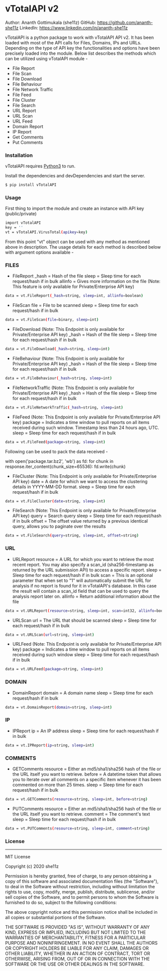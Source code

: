# vTotalAPI v2
Author: Ananth Gottimukala (she11z)
GitHub: https://github.com/ananth-she11z
LinkedIn: https://www.linkedin.com/in/ananth-she11z

vTotalAPI is a python package to work with vTotalAPI API v2. It has been loaded with most of the API calls for Files, Domains, IPs and URLs. Depending on the type of API key the functionalities and options have been precisely loaded into the module. Below list describes the methods which can be utilized using vTotalAPI module -

  - File Report
  - File Scan
  - File Download
  - File Behaviour
  - File Network Traffic
  - File Feed
  - File Cluster
  - File Search
  - URL Report
  - URL Scan
  - URL Feed
  - Domain Report
  - IP Report
  - Get Comments
  - Put Comments

### Installation

vTotalAPI requires [Python3](https://www.python.org/downloads/) to run.

Install the dependencies and devDependencies and start the server.

```sh
$ pip install vTotalAPI
```
### Usage

First thing to import the module and create an instance with API key (public/private)
```sh
import vTotalAPI
key = ''
vt = vTotalAPI.VirusTotal(apikey=key)
```

From this point "vt" object can be used with any method as mentioned above in description. The usage details for each method is described below with argument options available -

### FILES
- FileReport
_hash = Hash of the file
sleep = Sleep time for each request/hash if in bulk
allinfo = Gives more information on the file (Note: This feature is only available for Private/Enterprise API key)
```sh
data = vt.FileReport(_hash=string, sleep=int, allinfo=boolean)
```

- FileScan
file = File to be scanned
sleep = Sleep time for each request/hash if in bulk
```sh
data = vt.FileScan(file=binary, sleep=int)
```

- FileDownload (Note: This Endpoint is only available for Private/Enterprise API key)
_hash = Hash of the file
sleep = Sleep time for each request/hash if in bulk
```sh
data = vt.FileDownload(_hash=string, sleep=int)
```

- FileBehaviour (Note: This Endpoint is only available for Private/Enterprise API key)
_hash = Hash of the file
sleep = Sleep time for each request/hash if in bulk
```sh
data = vt.FileBehaviour(_hash=string, sleep=int)
```

- FileNetworkTraffic (Note: This Endpoint is only available for Private/Enterprise API key)
_hash = Hash of the file
sleep = Sleep time for each request/hash if in bulk
```sh
data = vt.FileNetworkTraffic(_hash=string, sleep=int)
```

- FileFeed (Note: This Endpoint is only available for Private/Enterprise API key)
package = Indicates a time window to pull reports on all items received during such window. Timestamp less than 24 hours ago, UTC.
sleep = Sleep time for each request/hash if in bulk
```sh
data = vt.FileFeed(package=string, sleep=int)
```
Following can be used to pack the data received -

with open('package.tar.bz2', 'wb') as fd:
  for chunk in response.iter_content(chunk_size=65536):
    fd.write(chunk)

- FileCluster (Note: This Endpoint is only available for Private/Enterprise API key)
date = A date for which we want to access the clustering details in YYYY-MM-DD format.
sleep = Sleep time for each request/hash if in bulk
```sh
data = vt.FileCluster(date=string, sleep=int)
```

- FileSearch (Note: This Endpoint is only available for Private/Enterprise API key)
query = Search query
sleep = Sleep time for each request/hash if in bulk
offset = The offset value returned by a previous identical query, allows you to paginate over the results
```sh
data = vt.FileSearch(query=string, sleep=int, offset=string)
```
### URL
- URLReport
resource = A URL for which you want to retrieve the most recent report. You may also specify a scan_id (sha256-timestamp as returned by the URL submission API) to access a specific report.
sleep = Sleep time for each request/hash if in bulk
scan = This is an optional parameter that when set to "1" will automatically submit the URL for analysis if no report is found for it in vTotalAPI's database. In this case the result will contain a scan_id field that can be used to query the analysis report later on.
allinfo = Return additional information about the file
```sh
data = vt.URLReport(resource=string, sleep=int, scan=int32, allinfo=boolean)
```

- URLScan
url = The URL that should be scanned
sleep = Sleep time for each request/hash if in bulk
```sh
data = vt.URLScan(url=string, sleep=int)
```

- URLFeed (Note: This Endpoint is only available for Private/Enterprise API key)
package = Indicates a time window to pull reports on all items received during such window
sleep = Sleep time for each request/hash if in bulk
```sh
data = vt.URLFeed(package=string, sleep=int)
```
### DOMAIN
- DomainReport
domain = A domain name
sleep = Sleep time for each request/hash if in bulk
```sh
data = vt.DomainReport(domain=string, sleep=int)
```
### IP
- IPReport
ip = An IP address
sleep = Sleep time for each request/hash if in bulk
```sh
data = vt.IPReport(ip=string, sleep=int)
```
### COMMENTS
- GETComments
resource = Either an md5/sha1/sha256 hash of the file or the URL itself you want to retrieve.
before = A datetime token that allows you to iterate over all comments on a specific item whenever it has been commented on more than 25 times.
sleep = Sleep time for each request/hash if in bulk
```sh
data = vt.GETComments(resource=string, sleep=int, before=string)
```

- PUTComments
resource = Either an md5/sha1/sha256 hash of the file or the URL itself you want to retrieve.
comment = The comment's text
sleep = Sleep time for each request/hash if in bulk
```sh
data = vt.PUTComments(resource=string, sleep=int, comment=string)
```
### License
----
MIT License

Copyright (c) 2020 she11z

Permission is hereby granted, free of charge, to any person obtaining a copy
of this software and associated documentation files (the "Software"), to deal
in the Software without restriction, including without limitation the rights
to use, copy, modify, merge, publish, distribute, sublicense, and/or sell
copies of the Software, and to permit persons to whom the Software is
furnished to do so, subject to the following conditions:

The above copyright notice and this permission notice shall be included in all
copies or substantial portions of the Software.

THE SOFTWARE IS PROVIDED "AS IS", WITHOUT WARRANTY OF ANY KIND, EXPRESS OR
IMPLIED, INCLUDING BUT NOT LIMITED TO THE WARRANTIES OF MERCHANTABILITY,
FITNESS FOR A PARTICULAR PURPOSE AND NONINFRINGEMENT. IN NO EVENT SHALL THE
AUTHORS OR COPYRIGHT HOLDERS BE LIABLE FOR ANY CLAIM, DAMAGES OR OTHER
LIABILITY, WHETHER IN AN ACTION OF CONTRACT, TORT OR OTHERWISE, ARISING FROM,
OUT OF OR IN CONNECTION WITH THE SOFTWARE OR THE USE OR OTHER DEALINGS IN THE
SOFTWARE.



